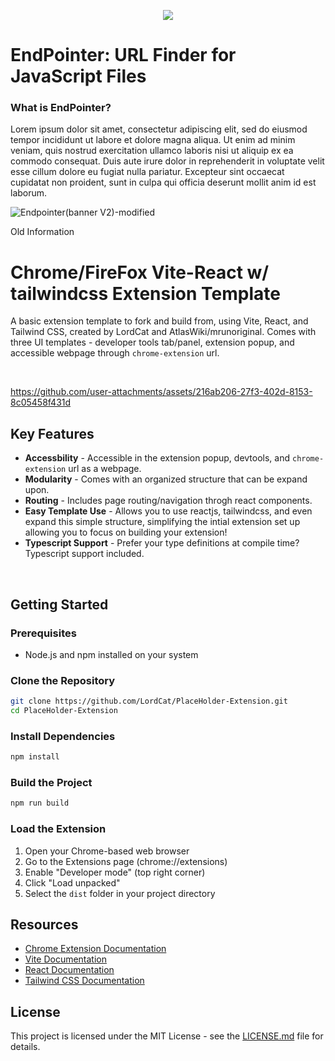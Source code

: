 
<p align="center">
  <img src="https://github.com/user-attachments/assets/5a8002f8-3f2b-4981-84a0-a34228077dfe">
</p>

# EndPointer: URL Finder for JavaScript Files

### What is EndPointer?
Lorem ipsum dolor sit amet, consectetur adipiscing elit, sed do eiusmod tempor incididunt ut labore et dolore magna aliqua. Ut enim ad minim veniam, quis nostrud exercitation ullamco laboris nisi ut aliquip ex ea commodo consequat. Duis aute irure dolor in reprehenderit in voluptate velit esse cillum dolore eu fugiat nulla pariatur. Excepteur sint occaecat cupidatat non proident, sunt in culpa qui officia deserunt mollit anim id est laborum.


![Endpointer(banner V2)-modified](https://github.com/user-attachments/assets/ff950ea9-b861-4557-9217-e7c22f591b53)











Old  Information

# Chrome/FireFox Vite-React w/ tailwindcss Extension Template

A basic extension template to fork and build from, using Vite, React, and Tailwind CSS, created by LordCat and AtlasWiki/mrunoriginal. Comes with three UI templates - developer tools tab/panel, extension popup, and accessible webpage through `chrome-extension` url.

<br>


https://github.com/user-attachments/assets/216ab206-27f3-402d-8153-8c05458f431d


## Key Features
- **Accessbility** - Accessible in the extension popup, devtools, and `chrome-extension` url as a webpage.
- **Modularity** - Comes with an organized structure that can be expand upon.
- **Routing** - Includes page routing/navigation throgh react components.
- **Easy Template Use** - Allows you to use reactjs, tailwindcss, and even expand this simple structure, simplifying the intial extension set up allowing you to focus on building your extension!
- **Typescript Support** - Prefer your type definitions at compile time? Typescript support included.

<br>

## Getting Started

### Prerequisites

- Node.js and npm installed on your system

### Clone the Repository

```bash
git clone https://github.com/LordCat/PlaceHolder-Extension.git
cd PlaceHolder-Extension
```

### Install Dependencies

```bash
npm install
```

### Build the Project

```bash
npm run build
```

### Load the Extension

1. Open your Chrome-based web browser
2. Go to the Extensions page (chrome://extensions)
3. Enable "Developer mode" (top right corner)
4. Click "Load unpacked"
5. Select the `dist` folder in your project directory

## Resources

- [Chrome Extension Documentation](https://developer.chrome.com/docs/extensions/)
- [Vite Documentation](https://vitejs.dev/guide/)
- [React Documentation](https://reactjs.org/docs/getting-started.html)
- [Tailwind CSS Documentation](https://tailwindcss.com/docs)


## License

This project is licensed under the MIT License - see the [LICENSE.md](LICENSE.md) file for details.
